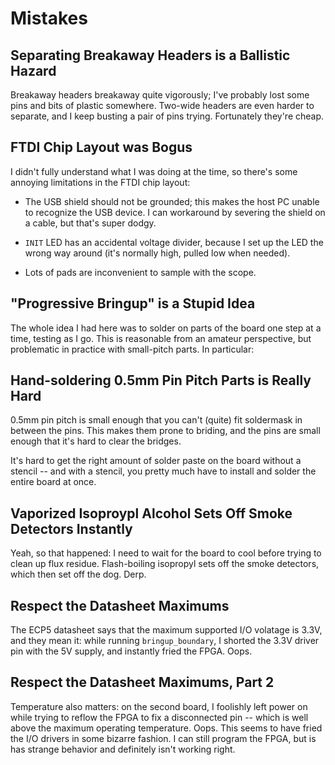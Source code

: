 # Mistakes

## Separating Breakaway Headers is a Ballistic Hazard

Breakaway headers breakaway quite vigorously; I've probably lost some pins and
bits of plastic somewhere. Two-wide headers are even harder to separate, and I
keep busting a pair of pins trying. Fortunately they're cheap.

## FTDI Chip Layout was Bogus

I didn't fully understand what I was doing at the time, so there's some annoying limitations in the FTDI chip layout:

* The USB shield should not be grounded; this makes the host PC unable to recognize the USB device. I can workaround by severing the shield on a cable, but that's super dodgy.

* `INIT` LED has an accidental voltage divider, because I set up the LED the wrong way around (it's normally high, pulled low when needed).

* Lots of pads are inconvenient to sample with the scope.

## "Progressive Bringup" is a Stupid Idea

The whole idea I had here was to solder on parts of the board one step at a time, testing as I go. This is reasonable from an amateur perspective, but problematic in practice with small-pitch parts. In particular:

## Hand-soldering 0.5mm Pin Pitch Parts is Really Hard

0.5mm pin pitch is small enough that you can't (quite) fit soldermask in between the pins. This makes them prone to briding, and the pins are small enough that it's hard to clear the bridges.

It's hard to get the right amount of solder paste on the board without a stencil -- and with a stencil, you pretty much have to install and solder the entire board at once.

## Vaporized Isoproypl Alcohol Sets Off Smoke Detectors Instantly

Yeah, so that happened: I need to wait for the board to cool before trying to clean up flux residue. Flash-boiling isopropyl sets off the smoke detectors, which then set off the dog. Derp.

## Respect the Datasheet Maximums

The ECP5 datasheet says that the maximum supported I/O volatage is 3.3V, and they mean it: while running `bringup_boundary`, I shorted the 3.3V driver pin with the 5V supply, and instantly fried the FPGA.  Oops.

## Respect the Datasheet Maximums, Part 2

Temperature also matters: on the second board, I foolishly left power on while trying to reflow the FPGA to fix a disconnected pin -- which is well above the maximum operating temperature.  Oops.  This seems to have fried the I/O drivers in some bizarre fashion.  I can still program the FPGA, but is has strange behavior and definitely isn't working right.
